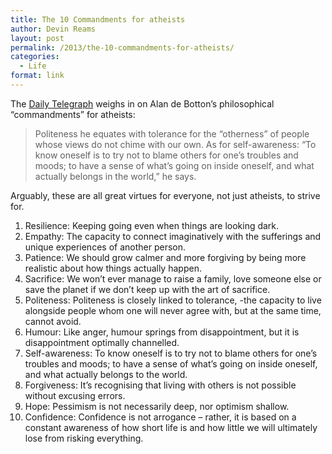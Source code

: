 ```yaml
---
title: The 10 Commandments for atheists
author: Devin Reams
layout: post
permalink: /2013/the-10-commandments-for-atheists/
categories:
  - Life
format: link
---
```

The [Daily Telegraph][1] weighs in on Alan de Botton&#8217;s philosophical &#8220;commandments&#8221; for atheists:

> Politeness he equates with tolerance for the &#8220;otherness&#8221; of people whose views do not chime with our own. As for self-awareness: &#8220;To know oneself is to try not to blame others for one&#8217;s troubles and moods; to have a sense of what&#8217;s going on inside oneself, and what actually belongs in the world,&#8221; he says. 

Arguably, these are all great virtues for everyone, not just atheists, to strive for.

1.  Resilience: Keeping going even when things are looking dark.
2.  Empathy: The capacity to connect imaginatively with the sufferings and unique experiences of another person.
3.  Patience: We should grow calmer and more forgiving by being more realistic about how things actually happen.
4.  Sacrifice: We won&#8217;t ever manage to raise a family, love someone else or save the planet if we don&#8217;t keep up with the art of sacrifice.
5.  Politeness: Politeness is closely linked to tolerance, -the capacity to live alongside people whom one will never agree with, but at the same time, cannot avoid.
6.  Humour: Like anger, humour springs from disappointment, but it is disappointment optimally channelled.
7.  Self-awareness: To know oneself is to try not to blame others for one&#8217;s troubles and moods; to have a sense of what&#8217;s going on inside oneself, and what actually belongs to the world.
8.  Forgiveness: It&#8217;s recognising that living with others is not possible without excusing errors.
9.  Hope: Pessimism is not necessarily deep, nor optimism shallow.
10. Confidence: Confidence is not arrogance &#8211; rather, it is based on a constant awareness of how short life is and how little we will ultimately lose from risking everything.

 [1]: http://www.theage.com.au/lifestyle/life/the-10-commandments-for-atheists-20130205-2dw83.html